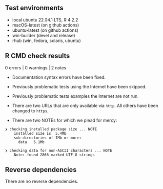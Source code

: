 ## Test environments

* local ubuntu 22.04.1 LTS, R 4.2.2
* macOS-latest (on github actions)
* ubuntu-latest (on github actions)
* win-builder (devel and release)
* rhub (win, fedora, solaris, ubuntu)

## R CMD check results

0 errors | 0 warnings | 2 notes

* Documentation syntax errors have been fixed. 

* Previously problematic tests using the Internet have been skipped. 

* Previously problematic tests examples the Internet are not run. 

* There are two URLs that are only available via `http`. All others
  have been changed to `https`.
* There are two NOTEs for which we plead for mercy:

```
❯ checking installed package size ... NOTE
    installed size is  5.4Mb
    sub-directories of 1Mb or more:
      data   5.1Mb
```
```
❯ checking data for non-ASCII characters ... NOTE
    Note: found 2866 marked UTF-8 strings
```
## Reverse dependencies

There are no reverse dependencies.
